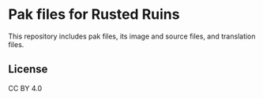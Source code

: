 # Pak files for Rusted Ruins
This repository includes pak files, its image and source files, and translation files.

## License
CC BY 4.0
